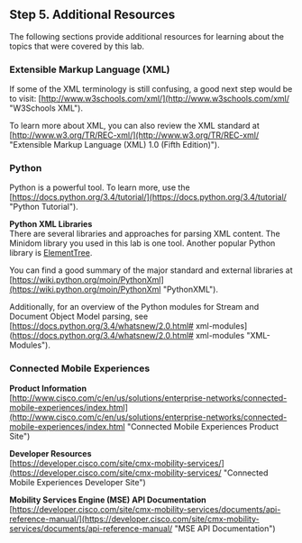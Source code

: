 ## Step 5. Additional Resources

The following sections provide additional resources for learning about the topics that were covered by this lab.

### Extensible Markup Language (XML)

If some of the XML terminology is still confusing, a good next step would be to visit: [http://www.w3schools.com/xml/](http://www.w3schools.com/xml/ "W3Schools XML").

To learn more about XML, you can also review the XML standard at [http://www.w3.org/TR/REC-xml/](http://www.w3.org/TR/REC-xml/ "Extensible Markup Language (XML) 1.0 (Fifth Edition)").


### Python

Python is a powerful tool. To learn more, use the  [https://docs.python.org/3.4/tutorial/](https://docs.python.org/3.4/tutorial/ "Python Tutorial").

**Python XML Libraries**<br/>
There are several libraries and approaches for parsing XML content. The Minidom library you used in this lab is one tool. Another popular Python library is  [ElementTree](https://docs.python.org/3.4/library/xml.etree.elementtree.html "ElementTree XML API").

You can find a good summary of the major standard and external libraries at [https://wiki.python.org/moin/PythonXml](https://wiki.python.org/moin/PythonXml "PythonXML").

Additionally, for an overview of the Python modules for Stream and Document Object Model parsing, see [https://docs.python.org/3.4/whatsnew/2.0.html# xml-modules](https://docs.python.org/3.4/whatsnew/2.0.html# xml-modules "XML-Modules").

### Connected Mobile Experiences

**Product Information**<br/>
[http://www.cisco.com/c/en/us/solutions/enterprise-networks/connected-mobile-experiences/index.html](http://www.cisco.com/c/en/us/solutions/enterprise-networks/connected-mobile-experiences/index.html "Connected Mobile Experiences Product Site")

**Developer Resources**<br/>
[https://developer.cisco.com/site/cmx-mobility-services/](https://developer.cisco.com/site/cmx-mobility-services/ "Connected Mobile Experiences Developer Site")

**Mobility Services Engine (MSE) API Documentation**<br/>
[https://developer.cisco.com/site/cmx-mobility-services/documents/api-reference-manual/](https://developer.cisco.com/site/cmx-mobility-services/documents/api-reference-manual/ "MSE API Documentation")
<br/>
<br/>
